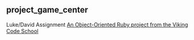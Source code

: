 ## project_game_center
Luke/David Assignment
[An Object-Oriented Ruby project from the Viking Code School](http://www.vikingcodeschool.com)